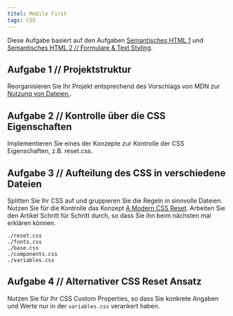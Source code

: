 ```yaml
---
titel: Mobile First
tags: CSS
---
```


Diese Aufgabe basiert auf den Aufgaben [Semantisches HTML 1](/mi-bachelor-webdevelopment/assignments/fd_01_html-1/) und [Semantisches HTML 2 // Formulare & Text Styling](/mi-bachelor-webdevelopment/assignments/fd_01_html-2/).

## Aufgabe 1 // Projektstruktur
Reorganisieren Sie Ihr Projekt entsprechend des Vorschlags von MDN zur [Nutzung von Dateien.](https://developer.mozilla.org/de/docs/Learn/Getting_started_with_the_web/Dealing_with_files).

## Aufgabe 2 // Kontrolle über die CSS Eigenschaften
Implementieren Sie eines der Konzepte zur Kontrolle der CSS Eigenschaften, z.B. reset.css.

## Aufgabe 3 // Aufteilung des CSS in verschiedene Dateien
Splitten Sie Ihr CSS auf und gruppieren Sie die Regeln in sinnvolle Dateien. Nutzen Sie für die Kontrolle das Konzept [A Modern CSS Reset](https://piccalil.li/blog/a-modern-css-reset). Arbeiten Sie den Artikel Schritt für Schritt durch, so dass Sie ihn beim nächsten mal erklären können.

```
./reset.css
./fonts.css
./base.css
./components.css
./variables.css
```

## Aufgabe 4 // Alternativer CSS Reset Ansatz
Nutzen Sie für Ihr CSS Custom Properties, so dass Sie konkrete Angaben und Werte nur in der `variables.css` verankert haben.
